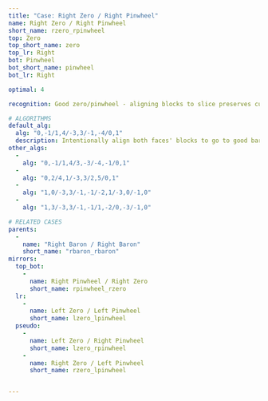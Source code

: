 ```yaml
---
title: "Case: Right Zero / Right Pinwheel"
name: Right Zero / Right Pinwheel
short_name: rzero_rpinwheel
top: Zero
top_short_name: zero
top_lr: Right
bot: Pinwheel
bot_short_name: pinwheel
bot_lr: Right

optimal: 4

recognition: Good zero/pinwheel - aligning blocks to slice preserves cubeshape.

# ALGORITHMS
default_alg:
  alg: "0,-1/1,4/-3,3/-1,-4/0,1"
  description: Intentionally align both faces' blocks to go to good baron/baron.
other_algs:
  -
    alg: "0,-1/1,4/3,-3/-4,-1/0,1"
  -
    alg: "0,2/4,1/-3,3/2,5/0,1"
  -
    alg: "1,0/-3,3/-1,-1/-2,1/-3,0/-1,0"
  -
    alg: "1,3/-3,3/-1,-1/1,-2/0,-3/-1,0"

# RELATED CASES
parents:
  -
    name: "Right Baron / Right Baron"
    short_name: "rbaron_rbaron"
mirrors:
  top_bot:
    -
      name: Right Pinwheel / Right Zero
      short_name: rpinwheel_rzero
  lr:
    -
      name: Left Zero / Left Pinwheel
      short_name: lzero_lpinwheel
  pseudo:
    -
      name: Left Zero / Right Pinwheel
      short_name: lzero_rpinwheel
    -
      name: Right Zero / Left Pinwheel
      short_name: rzero_lpinwheel


---
```


